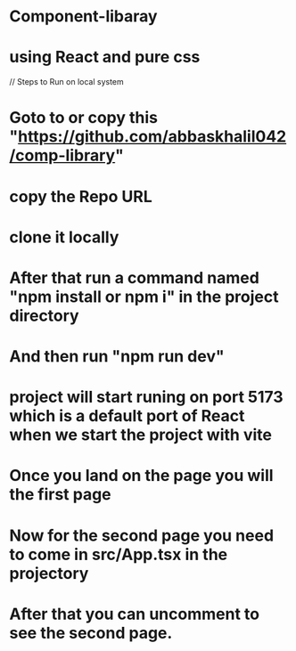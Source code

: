 # Component-libaray

# using React and pure css

// Steps to Run on local system

# Goto to or copy this "https://github.com/abbaskhalil042/comp-library"

# copy the Repo URL

# clone it locally

# After that run a command named "npm install or npm i" in the project directory

# And then run "npm run dev"

# project will start runing on port 5173 which is a default port of React when we start the project with vite

# Once you land on the page you will the first page

# Now for the second page you need to come in src/App.tsx in the projectory

# After that you can uncomment to see the second page.
